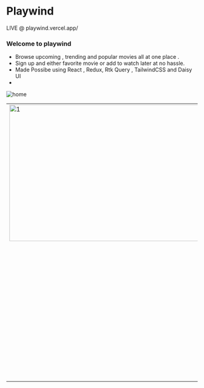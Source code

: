 # Playwind
LIVE @ playwind.vercel.app/
### Welcome to playwind 
* Browse upcoming , trending and popular movies all at one place .
* Sign up and either favorite movie or add to watch later at no hassle.
* Made Possibe using React , Redux, Rtk Query , TailwindCSS and Daisy UI
* 
![home](https://user-images.githubusercontent.com/81632171/188088224-6c075841-253b-40a4-8978-e4ade2118aae.png)

<table>
  <tr>
    <td> <img src="https://user-images.githubusercontent.com/81632171/188087825-60e8d96d-0902-4aa0-bbcb-0e2d2083605c.png"  alt="1" width = 640px height = 360px ></td>
    <td><img src="https://user-images.githubusercontent.com/81632171/188087862-ad3b8a5e-7bf0-423c-8335-31d300921ed5.png" alt="2" width = 640px height = 360px></td>
  </tr>
  <tr>
    <td>    <td><img src="https://user-images.githubusercontent.com/81632171/188087871-e3c487f0-59df-46bd-a93d-140fa133ef73.png" alt="3" width =640px height = 360px></td>
 </td>
  </tr>
 
</table>
